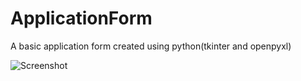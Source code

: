 # ApplicationForm
A basic application form created using python(tkinter and openpyxl)

![Screenshot](https://user-images.githubusercontent.com/116419064/210937485-15532bc3-80fe-4ca9-8378-9489aed7419b.PNG)

